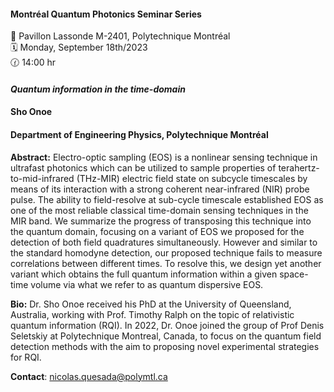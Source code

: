 
#### **Montréal Quantum Photonics Seminar Series**

📍 Pavillon Lassonde M-2401, Polytechnique Montréal <br>
🗓️ Monday, September 18th/2023 <br>
🕜 14:00 hr <br>

#### *Quantum information in the time-domain*
#### Sho Onoe
#### Department of Engineering Physics, Polytechnique Montréal


**Abstract:** Electro-optic sampling (EOS) is a nonlinear sensing technique in ultrafast photonics which can be utilized to sample properties of terahertz-to-mid-infrared (THz-MIR) electric field state on subcycle timescales by means of its interaction with a strong coherent near-infrared (NIR) probe pulse. The ability to field-resolve at sub-cycle timescale established EOS as one of the most reliable classical time-domain sensing techniques in the MIR band. We summarize the progress of transposing this technique into the quantum domain, focusing on a variant of EOS we proposed for the detection of both field quadratures simultaneously. However and similar to the standard homodyne detection, our proposed technique fails to measure correlations between different times. To resolve this, we design yet another variant which obtains the full quantum information within a given space-time volume via what we refer to as quantum dispersive EOS.

**Bio:** Dr. Sho Onoe received his PhD at the University of Queensland, Australia, working with Prof. Timothy Ralph on the topic of relativistic quantum information (RQI). In 2022, Dr. Onoe joined the group of Prof Denis Seletskiy at Polytechnique Montreal, Canada, to focus on the quantum field detection methods with the aim to proposing novel experimental strategies for RQI.

**Contact**: nicolas.quesada@polymtl.ca
